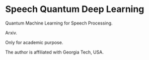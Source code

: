 # Speech Quantum Deep Learning
Quantum Machine Learning for Speech Processing.

Arxiv.

Only for academic purpose. 

The author is affiliated with Georgia Tech, USA.




